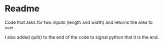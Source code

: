 # Readme

Code that asks for two inputs (length and width) and returns the area to user.

I also added quit() to the end of the code to signal python that it is the end.